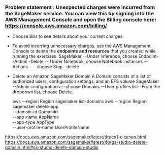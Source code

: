 
### Problem statement : Unexpected charges were incurred from the SageMaker service. You can view this by signing into the AWS Management Console and open the Billing console here: https://console.aws.amazon.com/billing/ 

- Choose Bills to see details about your current charges.

- To avoid incurring unnecessary charges, use the AWS Management Console to delete the **endpoints and resources** that you created while running the exercises.
  SageMaker --Under Inference, choose Endpoint--Action -Delete
            -- Under Notebook, choose Notebook instances --Actions-- --choose Stop--delete

- Delete an Amazon SageMaker Domain
    A Domain consists of a list of authorized users, configuration settings, and an  EFS volume
  SageMaker --Admin configurations---choose Domains --User profiles list--From the dropdown list, choose Delete.

  aws --region Region sagemaker list-domains
  aws --region Region sagemaker delete-app \
    --domain-id DomainId \
    --app-name AppName \
    --app-type AppType \
    --user-profile-name UserProfileName
  
  
https://docs.aws.amazon.com/sagemaker/latest/dg/ex1-cleanup.html 
https://docs.aws.amazon.com/sagemaker/latest/dg/gs-studio-delete-domain.html#gs-studio-delete-domain-studio
